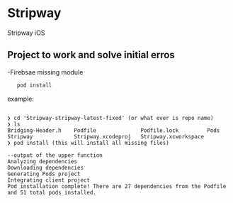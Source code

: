 # Stripway
Stripway iOS

## Project to work and solve initial erros
 -Firebsae missing module
  ```go to file project trough terminal
     pod install
  ```
  
  example:
  
  ```
  
❯ cd 'Stripway-stripway-latest-fixed' (or what ever is repo name)
❯ ls
Bridging-Header.h    Podfile              Podfile.lock         Pods                 Stripway             Stripway.xcodeproj   Stripway.xcworkspace
❯ pod install (this will install all missing files)

--output of the upper function
Analyzing dependencies
Downloading dependencies
Generating Pods project
Integrating client project
Pod installation complete! There are 27 dependencies from the Podfile and 51 total pods installed.
  ```
  
